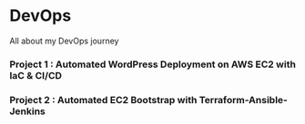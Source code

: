 # DevOps
All about my DevOps journey

### Project 1 : Automated WordPress Deployment on AWS EC2 with IaC & CI/CD
### Project 2 : Automated EC2 Bootstrap with Terraform-Ansible-Jenkins


